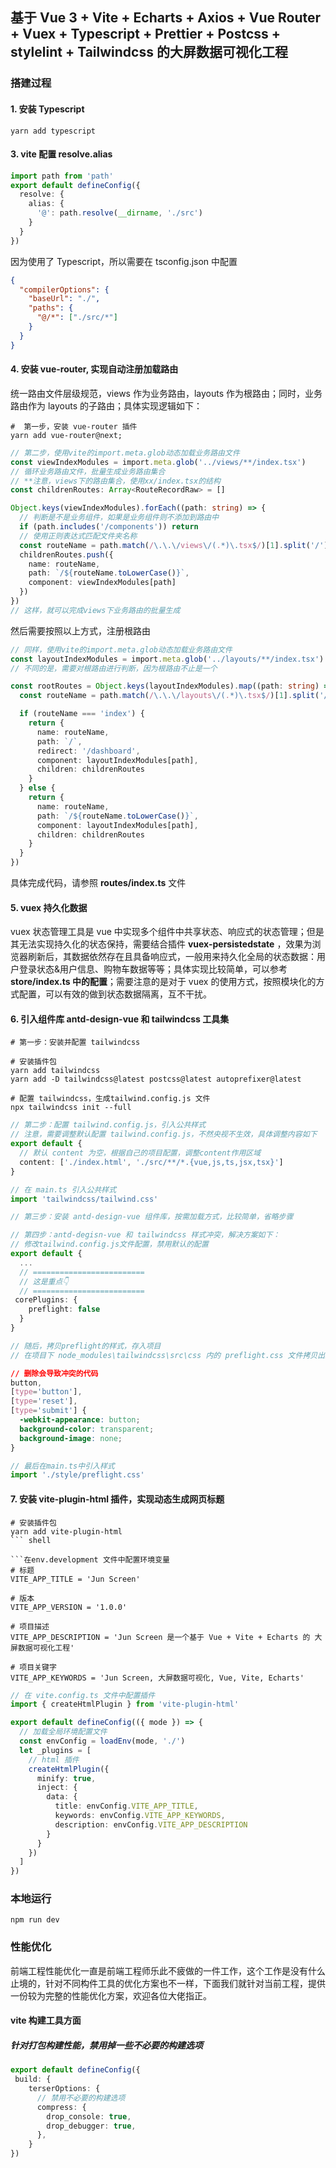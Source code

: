 <!--
 * @Author: changjun anson1992@163.com
 * @Date: 2024-01-05 10:36:01
 * @LastEditors: changjun anson1992@163.com
 * @LastEditTime: 2024-04-08 17:59:38
 * @FilePath: /VUE3-VITE-TS-TEMPLATE/README.md
 * @Description: 工程描述文档
-->

## 基于 Vue 3 + Vite + Echarts + Axios + Vue Router + Vuex + Typescript + Prettier + Postcss + stylelint + Tailwindcss 的大屏数据可视化工程

### 搭建过程

#### 1. 安装 Typescript

```shell
yarn add typescript
```

#### 3. vite 配置 resolve.alias

```typescript
import path from 'path'
export default defineConfig({
  resolve: {
    alias: {
      '@': path.resolve(__dirname, './src')
    }
  }
})
```

因为使用了 Typescript，所以需要在 tsconfig.json 中配置

```json
{
  "compilerOptions": {
    "baseUrl": "./",
    "paths": {
      "@/*": ["./src/*"]
    }
  }
}
```

#### 4. 安装 vue-router, 实现自动注册加载路由

统一路由文件层级规范，views 作为业务路由，layouts 作为根路由；同时，业务路由作为 layouts 的子路由；具体实现逻辑如下：

```shell
#  第一步，安装 vue-router 插件
yarn add vue-router@next;
```

```typescript
// 第二步，使用vite的import.meta.glob动态加载业务路由文件
const viewIndexModules = import.meta.glob('../views/**/index.tsx')
// 循环业务路由文件，批量生成业务路由集合
// **注意，views下的路由集合，使用xx/index.tsx的结构
const childrenRoutes: Array<RouteRecordRaw> = []

Object.keys(viewIndexModules).forEach((path: string) => {
  // 判断是不是业务组件，如果是业务组件则不添加到路由中
  if (path.includes('/components')) return
  // 使用正则表达式匹配文件夹名称
  const routeName = path.match(/\.\.\/views\/(.*)\.tsx$/)[1].split('/')[0]
  childrenRoutes.push({
    name: routeName,
    path: `/${routeName.toLowerCase()}`,
    component: viewIndexModules[path]
  })
})
// 这样，就可以完成views下业务路由的批量生成
```

然后需要按照以上方式，注册根路由

```typescript
// 同样，使用vite的import.meta.glob动态加载业务路由文件
const layoutIndexModules = import.meta.glob('../layouts/**/index.tsx')
// 不同的是，需要对根路由进行判断，因为根路由不止是一个

const rootRoutes = Object.keys(layoutIndexModules).map((path: string) => {
  const routeName = path.match(/\.\.\/layouts\/(.*)\.tsx$/)[1].split('/')[0]

  if (routeName === 'index') {
    return {
      name: routeName,
      path: `/`,
      redirect: '/dashboard',
      component: layoutIndexModules[path],
      children: childrenRoutes
    }
  } else {
    return {
      name: routeName,
      path: `/${routeName.toLowerCase()}`,
      component: layoutIndexModules[path],
      children: childrenRoutes
    }
  }
})
```

具体完成代码，请参照 **routes/index.ts** 文件

#### 5. vuex 持久化数据

vuex 状态管理工具是 vue 中实现多个组件中共享状态、响应式的状态管理；但是其无法实现持久化的状态保持，需要结合插件 **vuex-persistedstate** ，效果为浏览器刷新后，其数据依然存在且具备响应式，一般用来持久化全局的状态数据：用户登录状态&用户信息、购物车数据等等；具体实现比较简单，可以参考 **store/index.ts 中的配置**；需要注意的是对于 vuex 的使用方式，按照模块化的方式配置，可以有效的做到状态数据隔离，互不干扰。

#### 6. 引入组件库 antd-design-vue 和 tailwindcss 工具集

```shell
# 第一步：安装并配置 tailwindcss

# 安装插件包
yarn add tailwindcss
yarn add -D tailwindcss@latest postcss@latest autoprefixer@latest

# 配置 tailwindcss，生成tailwind.config.js 文件
npx tailwindcss init --full
```

```typescript
// 第二步：配置 tailwind.config.js，引入公共样式
// 注意，需要调整默认配置 tailwind.config.js，不然央视不生效，具体调整内容如下
export default {
  // 默认 content 为空，根据自己的项目配置，调整content作用区域
  content: ['./index.html', './src/**/*.{vue,js,ts,jsx,tsx}']
}

// 在 main.ts 引入公共样式
import 'tailwindcss/tailwind.css'
```

```typescript
// 第三步：安装 antd-design-vue 组件库，按需加载方式，比较简单，省略步骤
```

```typescript
// 第四步：antd-degisn-vue 和 tailwindcss 样式冲突，解决方案如下：
// 修改tailwind.config.js文件配置，禁用默认的配置
export default {
  ...
  // =========================
  // 这是重点👇
  // =========================
 corePlugins: {
    preflight: false
  }
}

// 随后，拷贝preflight的样式，存入项目
// 在项目下 node_modules\tailwindcss\src\css 内的 preflight.css 文件拷贝出来，粘贴到你项目的样式文件夹中，如 src\style\preflight.css
```

```css
// 删除会导致冲突的代码
button,
[type='button'],
[type='reset'],
[type='submit'] {
  -webkit-appearance: button;
  background-color: transparent;
  background-image: none;
}
```

```typescript
// 最后在main.ts中引入样式
import './style/preflight.css'
```

#### 7. 安装 vite-plugin-html 插件，实现动态生成网页标题

````shell
# 安装插件包
yarn add vite-plugin-html
``` shell

```在env.development 文件中配置环境变量
# 标题
VITE_APP_TITLE = 'Jun Screen'

# 版本
VITE_APP_VERSION = '1.0.0'

# 项目描述
VITE_APP_DESCRIPTION = 'Jun Screen 是一个基于 Vue + Vite + Echarts 的 大屏数据可视化工程'

# 项目关键字
VITE_APP_KEYWORDS = 'Jun Screen, 大屏数据可视化, Vue, Vite, Echarts'

````

```typescript
// 在 vite.config.ts 文件中配置插件
import { createHtmlPlugin } from 'vite-plugin-html'

export default defineConfig(({ mode }) => {
  // 加载全局环境配置文件
  const envConfig = loadEnv(mode, './')
  let _plugins = [
    // html 插件
    createHtmlPlugin({
      minify: true,
      inject: {
        data: {
          title: envConfig.VITE_APP_TITLE,
          keywords: envConfig.VITE_APP_KEYWORDS,
          description: envConfig.VITE_APP_DESCRIPTION
        }
      }
    })
  ]
})
```

### 本地运行

```shell
npm run dev
```

### 性能优化

前端工程性能优化一直是前端工程师乐此不疲做的一件工作，这个工作是没有什么止境的，针对不同构件工具的优化方案也不一样，下面我们就针对当前工程，提供一份较为完整的性能优化方案，欢迎各位大佬指正。

#### vite 构建工具方面

##### 针对打包构建性能，禁用掉一些不必要的构建选项

```ts
export default defineConfig({
 build: {
    terserOptions: {
      // 禁用不必要的构建选项
      compress: {
        drop_console: true,
        drop_debugger: true,
      },
    }
})
```
